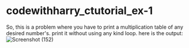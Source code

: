 # codewithharry_ctutorial_ex-1
So, this is a problem where you have to print a multiplication table of any desired number's.
print it without using any kind loop.
here is the output:
![Screenshot (152)](https://github.com/user-attachments/assets/16a0bc82-33b9-4c05-b60f-ec4c86885467)

